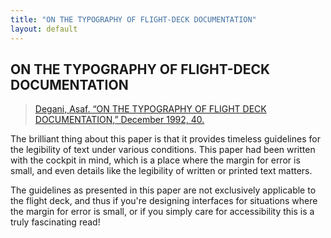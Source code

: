 ```yaml
---
title: "ON THE TYPOGRAPHY OF FLIGHT-DECK DOCUMENTATION"
layout: default
---
```


## ON THE TYPOGRAPHY OF FLIGHT-DECK DOCUMENTATION

> [Degani, Asaf. “ON THE TYPOGRAPHY OF FLIGHT DECK DOCUMENTATION,” December 1992, 40.](https://ntrs.nasa.gov/api/citations/19930010781/downloads/19930010781.pdf)

The brilliant thing about this paper is that it provides timeless guidelines for the legibility of text under various conditions. This paper had been written with the cockpit in mind, which is a place where the margin for error is small, and even details like the legibility of written or printed text matters.

The guidelines as presented in this paper are not exclusively applicable to the flight deck, and thus if you're designing interfaces for situations where the margin for error is small, or if you simply care for accessibility this is a truly fascinating read!